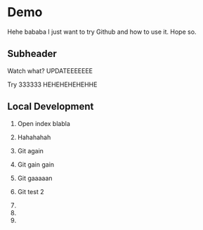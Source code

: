 # Demo
Hehe
bababa
I just want to try Github and how to use it. Hope so.

## Subheader

Watch what? UPDATEEEEEEE

Try 333333 HEHEHEHEHEHHE

## Local Development 

1. Open index blabla
2. Hahahahah
3. Git again
4. Git gain gain





5. Git gaaaaan


6. Git test 2
7. 
8.
9.